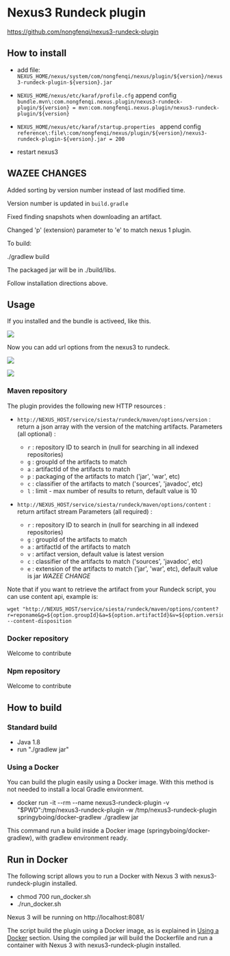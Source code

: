 # Nexus3 Rundeck plugin

<https://github.com/nongfenqi/nexus3-rundeck-plugin>

## How to install


* add file: `NEXUS_HOME/nexus/system/com/nongfenqi/nexus/plugin/${version}/nexus3-rundeck-plugin-${version}.jar`

* `NEXUS_HOME/nexus/etc/karaf/profile.cfg` append config  `bundle.mvn\:com.nongfenqi.nexus.plugin/nexus3-rundeck-plugin/${version} = mvn:com.nongfenqi.nexus.plugin/nexus3-rundeck-plugin/${version}`
* `NEXUS_HOME/nexus/etc/karaf/startup.properties ` append config `reference\:file\:com/nongfenqi/nexus/plugin/${version}/nexus3-rundeck-plugin-${version}.jar = 200`

* restart nexus3

## WAZEE CHANGES

Added sorting by version number instead of last modified time.

Version number is updated in `build.gradle`

Fixed finding snapshots when downloading an artifact.

Changed 'p' (extension) parameter to 'e' to match nexus 1 plugin.

To build:

./gradlew build

The packaged jar will be in ./build/libs.

Follow installation directions above.

## Usage

If you installed and the bundle is activeed, like this.

![](./doc/image/bundle-activeed.jpeg)

Now you can add url options from the nexus3 to rundeck.

![](./doc/image/rundeck-options.png)

![](./doc/image/rundeck-execution.jpeg)

### Maven repository

The plugin provides the following new HTTP resources :

- `http://NEXUS_HOST/service/siesta/rundeck/maven/options/version` : return a json array with the version of the matching artifacts.
  Parameters (all optional) :
  - `r` : repository ID to search in (null for searching in all indexed repositories)
  - `g` : groupId of the artifacts to match
  - `a` : artifactId of the artifacts to match
  - `p` : packaging of the artifacts to match ('jar', 'war', etc)
  - `c` : classifier of the artifacts to match ('sources', 'javadoc', etc)
  - `l` : limit - max number of results to return, default value is 10

- `http://NEXUS_HOST/service/siesta/rundeck/maven/options/content` : return artifact stream
  Parameters (all required) :
  - `r` : repository ID to search in (null for searching in all indexed repositories)
  - `g` : groupId of the artifacts to match
  - `a` : artifactId of the artifacts to match
  - `v` : artifact version, default value is latest version
  - `c` : classifier of the artifacts to match ('sources', 'javadoc', etc)
  - `e` : extension of the artifacts to match ('jar', 'war', etc), default value is jar *WAZEE CHANGE*


Note that if you want to retrieve the artifact from your Rundeck script, you can use content api, example is:

    wget "http://NEXUS_HOST/service/siesta/rundeck/maven/options/content?r=reponame&g=${option.groupId}&a=${option.artifactId}&v=${option.version}" --content-disposition

### Docker repository

Welcome to contribute

### Npm repository

Welcome to contribute


## How to build

### Standard build

- Java 1.8
- run "./gradlew jar"

### Using a Docker

You can build the plugin easily using a Docker image. With this method is not needed to install a local Gradle environment.

- docker run -it --rm --name nexus3-rundeck-plugin -v "$PWD":/tmp/nexus3-rundeck-plugin -w /tmp/nexus3-rundeck-plugin springyboing/docker-gradlew ./gradlew jar

This command run a build inside a Docker image (springyboing/docker-gradlew), with gradlew environment ready.

## Run in Docker

The following script allows you to run a Docker with Nexus 3 with nexus3-rundeck-plugin installed.

-  chmod 700 run_docker.sh
- ./run_docker.sh

Nexus 3 will be running on http://localhost:8081/

The script build the plugin using a Docker image, as is explained in [Using a Docker](#using-a-docker) section.
Using the compiled jar will build the Dockerfile and run a container with Nexus 3 with nexus3-rundeck-plugin installed.
